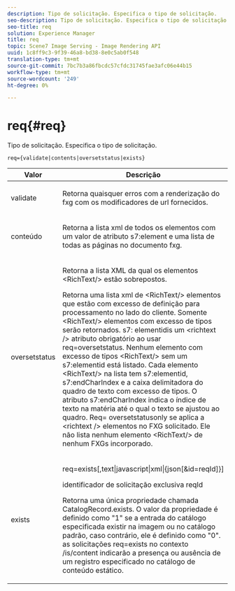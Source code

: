 ```yaml
---
description: Tipo de solicitação. Especifica o tipo de solicitação.
seo-description: Tipo de solicitação. Especifica o tipo de solicitação.
seo-title: req
solution: Experience Manager
title: req
topic: Scene7 Image Serving - Image Rendering API
uuid: 1c8ff9c3-9f39-46a8-bd38-8e0c5ab0f548
translation-type: tm+mt
source-git-commit: 7bc7b3a86fbcdc57cfdc31745fae3afc06e44b15
workflow-type: tm+mt
source-wordcount: '249'
ht-degree: 0%

---
```



# req{#req}

Tipo de solicitação. Especifica o tipo de solicitação.

`req={validate|contents|oversetstatus|exists}`

<table id="table_F39239E5244746DB9F253BB0D5E85D54"> 
 <thead> 
  <tr> 
   <th colname="col1" class="entry"> Valor </th> 
   <th colname="col2" class="entry"> Descrição </th> 
  </tr> 
 </thead>
 <tbody> 
  <tr> 
   <td colname="col1"> <p> <span class="codeph"> validate</span> </p> </td> 
   <td colname="col2"> <p> Retorna quaisquer erros com a renderização do fxg com os modificadores de url fornecidos. </p> </td> 
  </tr> 
  <tr> 
   <td colname="col1"> <p> <span class="codeph"> conteúdo</span> </p> </td> 
   <td colname="col2"> <p> Retorna a lista xml de todos os elementos com um valor de atributo <span class="codeph"> s7:element</span> e uma lista de todas as páginas no documento fxg. </p> </td> 
  </tr> 
  <tr> 
   <td colname="col1"> <p> <span class="codeph"> oversetstatus</span> </p> </td> 
   <td colname="col2"> <p>Retorna a lista XML da qual os elementos <span class="codeph"> &lt;RichText/&gt;</span> estão sobrepostos. </p> <p>Retorna uma lista xml de <span class="+ topic/ph pr-d/codeph codeph"> &lt;RichText/&gt;</span> elementos que estão com excesso de definição para processamento no lado do cliente. Somente <span class="+ topic/ph pr-d/codeph codeph"> &lt;RichText/&gt;</span> elementos com excesso de tipos serão retornados. <span class="+ topic/ph pr-d/codeph codeph"> s7:</span> elementidis um  <span class="+ topic/ph pr-d/codeph codeph"> &lt;richtext /&gt;</span> atributo obrigatório ao usar  <span class="+ topic/ph pr-d/codeph codeph"> req=oversetstatus</span>. Nenhum elemento com excesso de tipos <span class="+ topic/ph pr-d/codeph codeph"> &lt;RichText/&gt;</span> sem um <span class="+ topic/ph pr-d/codeph codeph"> s7:elementid</span> está listado. Cada elemento <span class="+ topic/ph pr-d/codeph codeph"> &lt;RichText/&gt;</span> na lista tem <span class="+ topic/ph pr-d/codeph codeph"> s7:elementid</span>, <span class="+ topic/ph pr-d/codeph codeph"> s7:endCharIndex</span> e a caixa delimitadora do quadro de texto com excesso de tipos. O atributo <span class="+ topic/ph pr-d/codeph codeph"> s7:endCharIndex</span> indica o índice de texto na matéria até o qual o texto se ajustou ao quadro. <span class="+ topic/ph pr-d/codeph codeph"> Req=</span> oversetstatusonly se aplica a  <span class="+ topic/ph pr-d/codeph codeph"> &lt;richtext /&gt;</span> elementos no FXG solicitado. Ele não lista nenhum elemento <span class="+ topic/ph pr-d/codeph codeph"> &lt;RichText/&gt;</span> de nenhum FXGs incorporado. </p> </td> 
  </tr> 
  <tr> 
   <td colname="col1"> <p> <span class="codeph"> exists</span> </p> </td> 
   <td colname="col2"> <p> <span class="codeph"> req=exists[,text|javascript|xml|{json[&amp;id=reqId]}]</span> </p> <p>identificador de solicitação exclusiva reqId </p> <p>Retorna uma única propriedade chamada CatalogRecord.exists. O valor da propriedade é definido como "1" se a entrada do catálogo especificada existir na imagem ou no catálogo padrão, caso contrário, ele é definido como "0". as solicitações req=exists no contexto /is/content indicarão a presença ou ausência de um registro especificado no catálogo de conteúdo estático. </p> </td> 
  </tr> 
 </tbody> 
</table>

